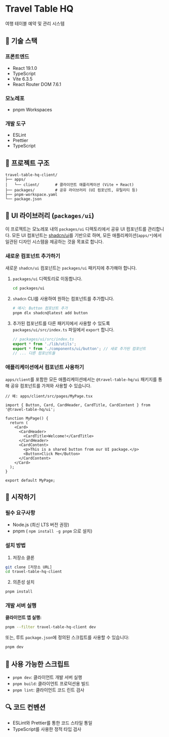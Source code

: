 # Travel Table HQ

여행 테이블 예약 및 관리 시스템

## 🚀 기술 스택

### 프론트엔드
- React 19.1.0
- TypeScript
- Vite 6.3.5
- React Router DOM 7.6.1

### 모노레포
- pnpm Workspaces

### 개발 도구
- ESLint
- Prettier
- TypeScript

## 📁 프로젝트 구조
```
travel-table-hq-client/
├── apps/
│   └── client/       # 클라이언트 애플리케이션 (Vite + React)
├── packages/         # 공유 라이브러리 (UI 컴포넌트, 유틸리티 등)
├── pnpm-workspace.yaml
└── package.json
```

## 🎨 UI 라이브러리 (`packages/ui`)

이 프로젝트는 모노레포 내의 `packages/ui` 디렉토리에서 공유 UI 컴포넌트를 관리합니다. 모든 UI 컴포넌트는 [shadcn/ui](https://ui.shadcn.com/)를 기반으로 하며, 모든 애플리케이션(`apps/*`)에서 일관된 디자인 시스템을 제공하는 것을 목표로 합니다.

### 새로운 컴포넌트 추가하기

새로운 `shadcn/ui` 컴포넌트는 `packages/ui` 패키지에 추가해야 합니다.

1.  `packages/ui` 디렉토리로 이동합니다.
    ```bash
    cd packages/ui
    ```

2.  `shadcn` CLI를 사용하여 원하는 컴포넌트를 추가합니다.
    ```bash
    # 예시: Button 컴포넌트 추가
    pnpm dlx shadcn@latest add button
    ```

3.  추가된 컴포넌트를 다른 패키지에서 사용할 수 있도록 `packages/ui/src/index.ts` 파일에서 `export` 합니다.
    ```ts
    // packages/ui/src/index.ts
    export * from './lib/utils';
    export * from './components/ui/button'; // 새로 추가된 컴포넌트
    // ... 다른 컴포넌트들
    ```

### 애플리케이션에서 컴포넌트 사용하기

`apps/client`를 포함한 모든 애플리케이션에서는 `@travel-table-hq/ui` 패키지를 통해 공유 컴포넌트를 가져와 사용할 수 있습니다.

```tsx
// 예: apps/client/src/pages/MyPage.tsx

import { Button, Card, CardHeader, CardTitle, CardContent } from '@travel-table-hq/ui';

function MyPage() {
  return (
    <Card>
      <CardHeader>
        <CardTitle>Welcome!</CardTitle>
      </CardHeader>
      <CardContent>
        <p>This is a shared button from our UI package.</p>
        <Button>Click Me</Button>
      </CardContent>
    </Card>
  );
}

export default MyPage;
```

## 🔧 시작하기

### 필수 요구사항
- Node.js (최신 LTS 버전 권장)
- pnpm ( `npm install -g pnpm` 으로 설치)

### 설치 방법

1. 저장소 클론
```bash
git clone [저장소 URL]
cd travel-table-hq-client
```

2. 의존성 설치
```bash
pnpm install
```

### 개발 서버 실행

**클라이언트 앱 실행:**
```bash
pnpm --filter travel-table-hq-client dev
```
또는, 루트 `package.json`에 정의된 스크립트를 사용할 수 있습니다:
```bash
pnpm dev
```

## 📝 사용 가능한 스크립트

- `pnpm dev`: 클라이언트 개발 서버 실행
- `pnpm build`: 클라이언트 프로덕션용 빌드
- `pnpm lint`: 클라이언트 코드 린트 검사

## 🔍 코드 컨벤션

- ESLint와 Prettier를 통한 코드 스타일 통일
- TypeScript를 사용한 정적 타입 검사












